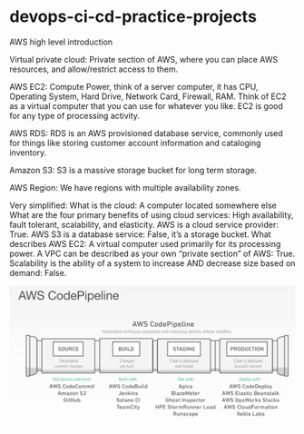 # devops-ci-cd-practice-projects

AWS high level introduction

Virtual private cloud:
Private section of AWS, where you can place AWS resources, and allow/restrict access to them. 

AWS EC2: 
Compute Power, think of a server computer, it has CPU, Operating System, Hard Drive, Network Card, Firewall, RAM. Think of EC2 as a virtual computer that you can use for whatever you like. EC2 is good for any type of processing activity. 

AWS RDS:
RDS is an AWS provisioned database service, commonly used for things like storing customer account information and cataloging inventory. 

Amazon S3: 
S3 is a massive storage bucket for long term storage. 

AWS Region: 
We have regions with multiple availability zones. 

Very simplified: 
What is the cloud: A computer located somewhere else
What are the four primary benefits of using cloud services: High availability, fault tolerant, scalability, and elasticity.
AWS is a cloud service provider: True.
AWS S3 is a database service: False, it’s a storage bucket. 
What describes AWS EC2: A virtual computer used primarily for its processing power.
A VPC can be described as your own “private section” of AWS: True.
Scalability is the ability of a system to increase AND decrease size based on demand: False.

![pipeline](https://github.com/EricvanLessen/devops-ci-cd-practice-projects/blob/main/aws-code-pipeline.png?raw=true)
